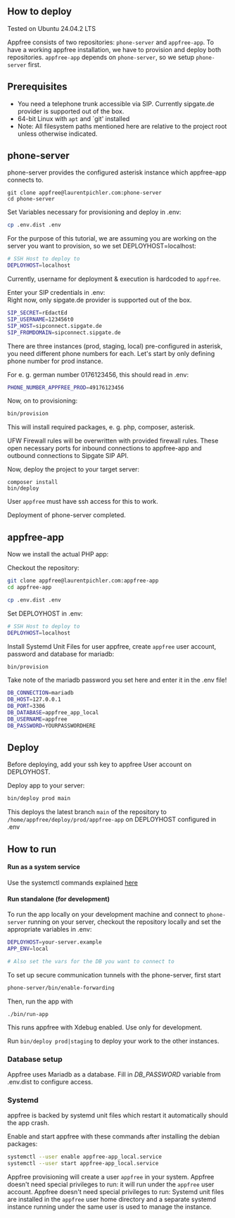 ## How to deploy

Tested on Ubuntu 24.04.2 LTS

Appfree consists of two repositories: `phone-server` and `appfree-app`. To have a working appfree installation, we have to provision and deploy both repositories. `appfree-app` depends on `phone-server`, so we setup `phone-server` first.

## Prerequisites

* You need a telephone trunk accessible via SIP. Currently sipgate.de provider is supported out of the box.
* 64-bit Linux with `apt` and `git' installed
* Note: All filesystem paths mentioned here are relative to the project root unless otherwise indicated.

## phone-server

phone-server provides the configured asterisk instance which appfree-app connects to.
```
git clone appfree@laurentpichler.com:phone-server  
cd phone-server  
```

Set Variables necessary for provisioning and deploy in .env:

```bash
cp .env.dist .env
```

For the purpose of this tutorial, we are assuming you are working on the server you want to provision, so we set DEPLOYHOST=localhost:
```bash
# SSH Host to deploy to  
DEPLOYHOST=localhost  
```  
Currently, username for deployment & execution is hardcoded to `appfree`.

Enter your SIP credentials in .env:  
Right now, only sipgate.de provider is supported out of the box.

```bash
SIP_SECRET=rEdactEd  
SIP_USERNAME=123456t0  
SIP_HOST=sipconnect.sipgate.de  
SIP_FROMDOMAIN=sipconnect.sipgate.de  
```  


There are three instances (prod, staging, local) pre-configured in asterisk, you need different phone numbers for each. Let's start by only defining phone number for prod instance.

For e. g. german number 0176123456, this should read in .env:

```bash
PHONE_NUMBER_APPFREE_PROD=49176123456
```


Now, on to provisioning:

```bash
bin/provision
```

This will install required packages, e. g. php, composer, asterisk.

UFW Firewall rules will be overwritten with provided firewall rules. These open necessary ports for inbound connections to appfree-app and outbound connections to Sipgate SIP API.


Now, deploy the project to your target server:

```
composer install
bin/deploy
````

User `appfree` must have ssh access for this to work.

Deployment of phone-server completed.
## appfree-app

Now we install the actual PHP app:

Checkout the repository:

```bash
git clone appfree@laurentpichler.com:appfree-app  
cd appfree-app

cp .env.dist .env
```

Set DEPLOYHOST in .env:

```bash
# SSH Host to deploy to  
DEPLOYHOST=localhost  
```  

Install Systemd Unit Files for user appfree, create `appfree` user account, password and database for mariadb:

```bash
bin/provision
```

Take note of the mariadb password you set here and enter it in the .env file!


```bash
DB_CONNECTION=mariadb  
DB_HOST=127.0.0.1 
DB_PORT=3306  
DB_DATABASE=appfree_app_local  
DB_USERNAME=appfree  
DB_PASSWORD=YOURPASSWORDHERE
```    

## Deploy

Before deploying, add your ssh key to appfree User account on DEPLOYHOST.

Deploy app to your server:

```bash
bin/deploy prod main
```

This deploys the latest branch `main` of the repository to `/home/appfree/deploy/prod/appfree-app` on DEPLOYHOST configured in .env

## How to run

#### Run as a system service

Use the systemctl commands explained [here](#Systemd)

#### Run standalone  (for development)

To run the app locally on your development machine and connect to `phone-server` running on your server, checkout the repository locally and set the appropriate variables in .env:

```bash
DEPLOYHOST=your-server.example
APP_ENV=local

# Also set the vars for the DB you want to connect to
```

To set up secure communication tunnels with the phone-server, first start
```bash
phone-server/bin/enable-forwarding
```

Then, run the app with
```
./bin/run-app
```  
This runs appfree with Xdebug enabled. Use only for development.

Run ```bin/deploy prod|staging```  to deploy your work to the other instances. 

### Database setup

Appfree uses Mariadb as a database. Fill in _DB_PASSWORD_ variable from .env.dist to configure access.

### Systemd

appfree is backed by systemd unit files which restart it automatically should the app crash.

Enable and start appfree with these commands after installing the debian packages:

```bash
systemctl --user enable appfree-app_local.service
systemctl --user start appfree-app_local.service
```

Appfree provisioning will create a user `appfree` in your system. Appfree doesn't need special privileges to run: it will run under the `appfree` user account.
Appfree doesn't need special privileges to run: Systemd unit files are installed in the `appfree` user home directory and a separate systemd instance running under the same user is used to manage the instance. 

